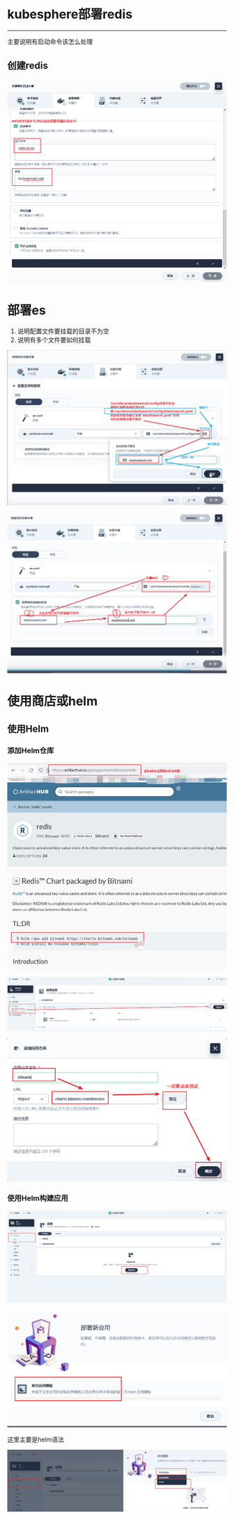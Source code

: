 #   kubesphere部署redis

----

主要说明有启动命令该怎么处理

##  创建redis

![](../images/2021/12/20211220104257.png)

#   部署es

1.  说明配置文件要挂载的目录不为空
2.  说明有多个文件要如何挂载

![](../images/2021/12/20211220151559.png)

![](../images/2021/12/20211220151817.png)

#   使用商店或helm

##  使用Helm

### 添加Helm仓库

![](../images/2021/12/20211220150818.png)

![](../images/2021/12/20211220150714.png)

![](../images/2021/12/20211220150901.png)

### 使用Helm构建应用

![](../images/2021/12/20211220150520.png)

![](../images/2021/12/20211220150549.png)

这里主要是helm语法

![](../images/2021/12/20211220150614.png)
